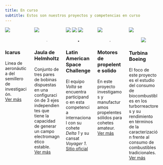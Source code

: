 ```yaml
---
title: En curso
subtitle: Estos son nuestros proyectos y competencias en curso
---
```

<!-- 
https://img.shields.io/badge/-Completado-47C674
https://img.shields.io/badge/-En%20curso-FFDD56
https://img.shields.io/badge/-Competencia-blueviolet
https://img.shields.io/badge/-Voyager-1D4B73
https://img.shields.io/badge/-Delta%20V-FF4800
-->

<div class="columns is-multiline">
  <div class="column is-one-third-desktop is-half-tablet">
    <div class="card">
        <div class="card-image">
            <div class="card-content is-overlay is-clipped">
              <img src="https://img.shields.io/badge/-Voyager-1D4B73">
            </div>
            <figure class="fill">
              <img src="/Voyager/img/icarus.png">
            </figure>
        </div>
        <div class="card-content">
            <h3>Icarus</h3>
            Linea de aeronáutica del semillero de investigación.
        </div>
        <footer class="card-footer">
            <a href="/Voyager/projects/icarus" target="_blank" class="card-footer-item"><u>Ver más</u></a>
        </footer>
    </div>
  </div>
  <!--  -->
  <!--  -->
  <div class="column is-one-third-desktop is-half-tablet">
    <div class="card">
        <div class="card-image">
            <div class="card-content is-overlay is-clipped">
              <img src="https://img.shields.io/badge/-Voyager-1D4B73">
            </div>
            <figure class="fill">
              <img src="/Voyager/img/jaulaensamble.png">
            </figure>
        </div>
        <div class="card-content">
            <h3>Jaula de Helmholtz</h3>
            Conjunto de tres pares de bobinas dispuestas en una configuración de 3 ejes independientes que tiene la capacidad de generar un campo electromagnético estable.
        </div>
        <footer class="card-footer">
            <a href="/Voyager/projects/jauladehelmholtz" target="_blank" class="card-footer-item"><u>Ver más</u></a>
        </footer>
    </div>
  </div>
  <!--  -->
  <!--  -->
  <div class="column is-one-third-desktop is-half-tablet">
    <div class="card">
        <div class="card-image">
            <div class="card-content is-overlay is-clipped">
              <img src="https://img.shields.io/badge/-Delta%20V-FF4800">
              <img src="https://img.shields.io/badge/-Voyager-1D4B73">
              <img src="https://img.shields.io/badge/-Competencia-blueviolet">
            </div>
            <figure class="fill">
              <img src="/img_shared/Volta.png">
            </figure>
        </div>
        <div class="card-content">
            <h3>Latin American Space Challenge</h3>
            El equipo <i>Volta</i> se encuentra participando en esta competencia internacional con su cohete <i>Delta 1</i> y su cansat <i>Voyager 1</i>.
        </div>
        <footer class="card-footer">
          <a href="https://www.lasc.space/home" target="_blank" class="card-footer-item"><u>Sitio oficial</u></a>
            <!-- <a href="/Voyager/projects/jauladehelmholtz" class="card-footer-item"><u>Ver más</u></a> -->
        </footer>
    </div>
  </div>
  <!--  -->
  <!--  -->
  <div class="column is-one-third-desktop is-half-tablet">
    <div class="card">
        <div class="card-image">
            <div class="card-content is-overlay is-clipped">
              <img src="https://img.shields.io/badge/-Delta%20V-FF4800">
            </div>
            <figure class="fill">
              <img src="/DeltaV/img/Proyecto-Candy.jpg">
            </figure>
        </div>
        <div class="card-content">
            <h3>Motores de propelente solido</h3>
            En este proyecto investigamos y manufacturamos propelentes sólidos para cohetes amateur.
        </div>
        <footer class="card-footer">
            <a href="/DeltaV/projects/motoresdepropelentesolido" target="_blank" class="card-footer-item"><u>Ver más</u></a>
        </footer>
    </div>
  </div>
  <!--  -->
  <!--  -->
  <div class="column is-one-third-desktop is-half-tablet">
    <div class="card">
        <div class="card-image">
            <div class="card-content is-overlay is-clipped">
              <img src="https://img.shields.io/badge/-Delta%20V-FF4800">
            </div>
            <figure class="fill">
              <img src="/DeltaV/img/Turbina-Integrantes.jpg">
            </figure>
        </div>
        <div class="card-content">
            <h3>Turbina Boeing</h3>
            El foco de este proyecto es el estudio del consumo de biocombustibles en los turborreactores y su rendimiento en términos de la caracterización frente al consumo de combustibles tradicionales.
        </div>
        <footer class="card-footer">
            <a href="/DeltaV/projects/turbinaboeing" target="_blank" class="card-footer-item"><u>Ver más</u></a>
        </footer>
    </div>
  </div>
<!--  -->
</div>